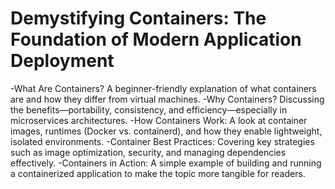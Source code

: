 # Demystifying Containers: The Foundation of Modern Application Deployment

-What Are Containers? A beginner-friendly explanation of what containers are and how they differ from virtual machines.
-Why Containers? Discussing the benefits—portability, consistency, and efficiency—especially in microservices architectures.
-How Containers Work: A look at container images, runtimes (Docker vs. containerd), and how they enable lightweight, isolated environments.
-Container Best Practices: Covering key strategies such as image optimization, security, and managing dependencies effectively.
-Containers in Action: A simple example of building and running a containerized application to make the topic more tangible for readers.
